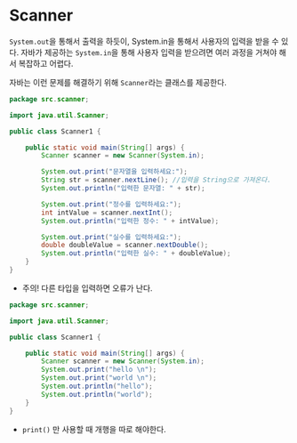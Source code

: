 # Scanner
`System.out`을 통해서 출력을 하듯이, System.in을 통해서 사용자의 입력을 받을 수 있다.
자바가 제공하는 `System.in`을 통해 사용자 입력을 받으려면 여러 과정을 거쳐야 해서 복잡하고 어렵다.

자바는 이런 문제를 해결하기 위해 `Scanner`라는 클래스를 제공한다.
```java
package src.scanner;

import java.util.Scanner;

public class Scanner1 {

    public static void main(String[] args) {
        Scanner scanner = new Scanner(System.in);

        System.out.print("문자열을 입력하세요:");
        String str = scanner.nextLine(); //입력을 String으로 가져온다.
        System.out.println("입력한 문자열: " + str);

        System.out.print("정수를 입력하세요:");
        int intValue = scanner.nextInt();
        System.out.println("입력한 정수: " + intValue);

        System.out.print("실수를 입력하세요:");
        double doubleValue = scanner.nextDouble();
        System.out.println("입력한 실수: " + doubleValue);
    }
}
```
- 주의! 다른 타입을 입력하면 오류가 난다.

```java
package src.scanner;

import java.util.Scanner;

public class Scanner1 {

    public static void main(String[] args) {
        Scanner scanner = new Scanner(System.in);
        System.out.print("hello \n");
        System.out.print("world \n");
        System.out.println("hello");
        System.out.println("world");
    }
}
```
- `print()` 만 사용할 때 개행을 따로 해야한다.